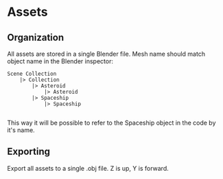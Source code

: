 # Assets

## Organization

All assets are stored in a single Blender file. Mesh name should match object name in the Blender inspector:

```
Scene Collection
    |> Collection
        |> Asteroid
            |> Asteroid
        |> Spaceship
            |> Spaceship


```

This way it will be possible to refer to the Spaceship object in the code by it's name.

## Exporting

Export all assets to a single .obj file. Z is up, Y is forward.